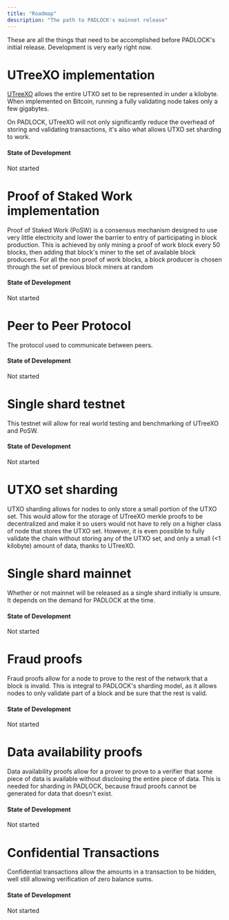 ```yaml
---
title: "Roadmap"
description: "The path to PADLOCK's mainnet release"
---
```


These are all the things that need to be accomplished before PADLOCK's initial
release. Development is very early right now.

# UTreeXO implementation
[UTreeXO](https://dci.mit.edu/utreexo) allows the entire UTXO set to be
represented in under a kilobyte. When implemented on Bitcoin, running a fully
validating node takes only a few gigabytes.

On PADLOCK, UTreeXO will not only significantly reduce the overhead of storing
and validating transactions, it's also what allows UTXO set sharding to work.

#### State of Development
Not started


# Proof of Staked Work implementation
Proof of Staked Work (PoSW) is a consensus mechanism designed to use very little
electricity and lower the barrier to entry of participating in block production.
This is achieved by only mining a proof of work block every 50 blocks, then
adding that block's miner to the set of available block producers. For all the
non proof of work blocks, a block producer is chosen through the set of previous
block miners at random

#### State of Development
Not started


# Peer to Peer Protocol
The protocol used to communicate between peers.

#### State of Development
Not started


# Single shard testnet
This testnet will allow for real world testing and benchmarking of UTreeXO and
PoSW.

#### State of Development
Not started


# UTXO set sharding
UTXO sharding allows for nodes to only store a small portion of the UTXO set.
This would allow for the storage of UTreeXO merkle proofs to be decentralized
and make it so users would not have to rely on a higher class of node that
stores the UTXO set. However, it is even possible to fully validate the chain
without storing any of the UTXO set, and only a small (<1 kilobyte) amount of
data, thanks to UTreeXO.


# Single shard mainnet
Whether or not mainnet will be released as a single shard initially is unsure.
It depends on the demand for PADLOCK at the time.

#### State of Development
Not started

# Fraud proofs
Fraud proofs allow for a node to prove to the rest of the network that a block
is invalid. This is integral to PADLOCK's sharding model, as it allows nodes to
only validate part of a block and be sure that the rest is valid.

#### State of Development
Not started


# Data availability proofs
Data availability proofs allow for a prover to prove to a verifier that some
piece of data is available without disclosing the entire piece of data. This is
needed for sharding in PADLOCK, because fraud proofs cannot be generated for
data that doesn't exist.

#### State of Development
Not started


# Confidential Transactions
Confidential transactions allow the amounts in a transaction to be hidden, well
still allowing verification of zero balance sums.

#### State of Development
Not started

